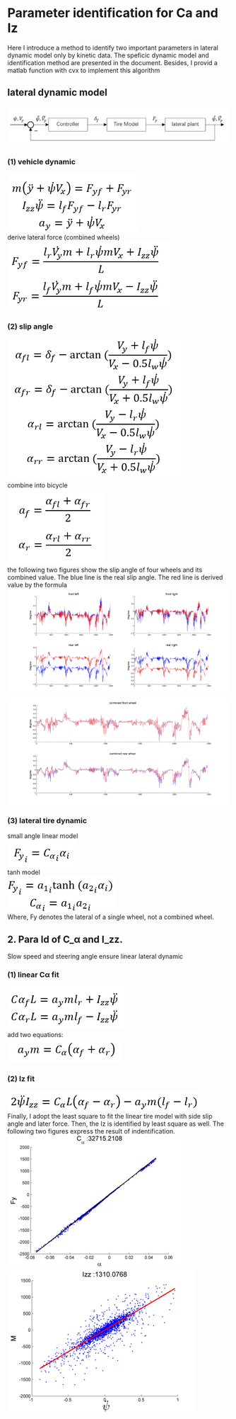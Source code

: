 # Parameter identification for Ca and Iz
Here I introduce a method to identify two important parameters in lateral dynamic model only by kinetic data. 
The speficic dynamic model and identification method are presented in the document. Besides, I provid a matlab function with cvx to 
implement this algorithm

## lateral dynamic model
![image](https://github.com/CeHao1/Racing_Car/blob/master/Dynamic%20Identification/Id_Ca_Iz/image/1.png)
### (1)	vehicle dynamic
![image](https://github.com/CeHao1/Racing_Car/blob/master/Dynamic%20Identification/Id_Ca_Iz/image/2.png)  
derive lateral force (combined wheels)  
![image](https://github.com/CeHao1/Racing_Car/blob/master/Dynamic%20Identification/Id_Ca_Iz/image/3.png)
### (2)	slip angle
![image](https://github.com/CeHao1/Racing_Car/blob/master/Dynamic%20Identification/Id_Ca_Iz/image/4.png)  
combine into bicycle  
![image](https://github.com/CeHao1/Racing_Car/blob/master/Dynamic%20Identification/Id_Ca_Iz/image/5.png)  
the following two figures show the slip angle of four wheels and its combined value. The blue line is the real slip angle. The red line is derived value by the formula   
![image](https://github.com/CeHao1/Racing_Car/blob/master/Dynamic%20Identification/Id_Ca_Iz/image/6.png)
![image](https://github.com/CeHao1/Racing_Car/blob/master/Dynamic%20Identification/Id_Ca_Iz/image/7.png)
### (3)	lateral tire dynamic
small angle linear model  
![image](https://github.com/CeHao1/Racing_Car/blob/master/Dynamic%20Identification/Id_Ca_Iz/image/8.png)  
tanh model  
![image](https://github.com/CeHao1/Racing_Car/blob/master/Dynamic%20Identification/Id_Ca_Iz/image/9.png)  
Where, Fy denotes the lateral of a single wheel, not a combined wheel.  

## 2. Para Id of C_α and I_zz. 
Slow speed and steering angle ensure linear lateral dynamic  
### (1) linear Cα fit
![image](https://github.com/CeHao1/Racing_Car/blob/master/Dynamic%20Identification/Id_Ca_Iz/image/10.png)  
add two equations:  
![image](https://github.com/CeHao1/Racing_Car/blob/master/Dynamic%20Identification/Id_Ca_Iz/image/11.png)
### (2) Iz fit
![image](https://github.com/CeHao1/Racing_Car/blob/master/Dynamic%20Identification/Id_Ca_Iz/image/12.png)  
Finally, I adopt the least square to fit the linear tire model with side slip angle and later force. Then, the Iz is identified by least square as well. The following two figures express the result of indentification.  
![image](https://github.com/CeHao1/Racing_Car/blob/master/Dynamic%20Identification/Id_Ca_Iz/image/13.png)
![image](https://github.com/CeHao1/Racing_Car/blob/master/Dynamic%20Identification/Id_Ca_Iz/image/14.png)
